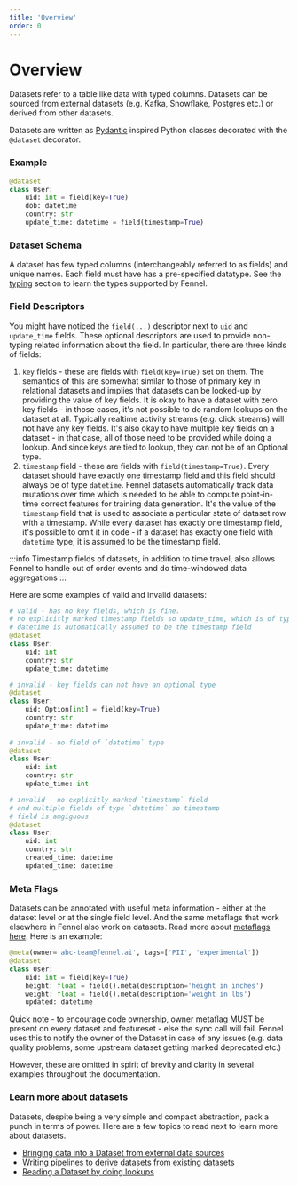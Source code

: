 ```yaml
---
title: 'Overview'
order: 0
---
```


# Overview

Datasets refer to a table like data with typed columns. Datasets can be sourced from external datasets (e.g. Kafka, Snowflake, Postgres etc.) or derived from other datasets.&#x20;

Datasets are written as [Pydantic](https://docs.pydantic.dev/) inspired Python classes decorated with the `@dataset` decorator.&#x20;

### Example

```python
@dataset
class User:
    uid: int = field(key=True)
    dob: datetime
    country: str
    update_time: datetime = field(timestamp=True)
```

### Dataset Schema

A dataset has few typed columns (interchangeably referred to as fields) and unique names. Each field must have has a pre-specified datatype. See the [typing](/api-reference/data-types.md) section to learn the types supported by Fennel.&#x20;

### Field Descriptors

You might have noticed the `field(...)` descriptor next to `uid` and `update_time` fields. These optional descriptors are used to provide non-typing related information about the field. In particular, there are three kinds of fields:

1. `key` fields - these are fields with `field(key=True)` set on them. The semantics of this are somewhat similar to those of primary key in relational datasets and implies that datasets can be looked-up by providing the value of key fields. It is okay to have a dataset with zero key fields - in those cases, it's not possible to do random lookups on the dataset at all. Typically realtime activity streams (e.g. click streams) will not have any key fields. It's also okay to have multiple key fields on a dataset - in that case, all of those need to be provided while doing a lookup. And since keys are tied to lookup, they can not be of an Optional type.
2. `timestamp` field - these are fields with `field(timestamp=True)`. Every dataset should have exactly one timestamp field and this field should always be of type `datetime`. Fennel datasets automatically track data mutations over time which is needed to be able to compute point-in-time correct features for training data generation. It's the value of the `timestamp` field that is used to associate a particular state of dataset row with a timestamp. While every dataset has exactly one timestamp field, it's possible to omit it in code - if a dataset has exactly one field with `datetime` type, it is assumed to be the timestamp field.&#x20;

:::info
Timestamp fields of datasets, in addition to time travel, also allows Fennel to handle out of order events and do time-windowed data aggregations
:::

Here are some examples of valid and invalid datasets:

```python
# valid - has no key fields, which is fine. 
# no explicitly marked timestamp fields so update_time, which is of type
# datetime is automatically assumed to be the timestamp field
@dataset
class User:
    uid: int
    country: str
    update_time: datetime

# invalid - key fields can not have an optional type
@dataset
class User:
    uid: Option[int] = field(key=True)
    country: str
    update_time: datetime        
    
# invalid - no field of `datetime` type
@dataset
class User:
    uid: int
    country: str
    update_time: int

# invalid - no explicitly marked `timestamp` field
# and multiple fields of type `datetime` so timestamp 
# field is amgiguous
@dataset
class User:
    uid: int
    country: str
    created_time: datetime
    updated_time: datetime
```

### Meta Flags

Datasets can be annotated with useful meta information - either at the dataset level or at the single field level. And the same metaflags that work elsewhere in Fennel also work on datasets. Read more about [metaflags here](/governance/metaflags). Here is an example:

```python
@meta(owner='abc-team@fennel.ai', tags=['PII', 'experimental'])
@dataset
class User:
    uid: int = field(key=True)
    height: float = field().meta(description='height in inches')
    weight: float = field().meta(description='weight in lbs')
    updated: datetime
```

Quick note - to encourage code ownership, owner metaflag MUST be present on every dataset and featureset - else the sync call will fail. Fennel uses this to notify the owner of the Dataset in case of any issues (e.g. data quality problems, some upstream dataset getting marked deprecated etc.)

However, these are omitted in spirit of brevity and clarity in several examples throughout the documentation.&#x20;

### Learn more about datasets

Datasets, despite being a very simple and compact abstraction, pack a punch in terms of power. Here are a few topics to read next to learn more about datasets.&#x20;

* [Bringing data into a Dataset from external data sources](/datasets/sources)
* [Writing pipelines to derive datasets from existing datasets](/datasets/pipelines/)
* [Reading a Dataset by doing lookups](/datasets/pipelines/)
